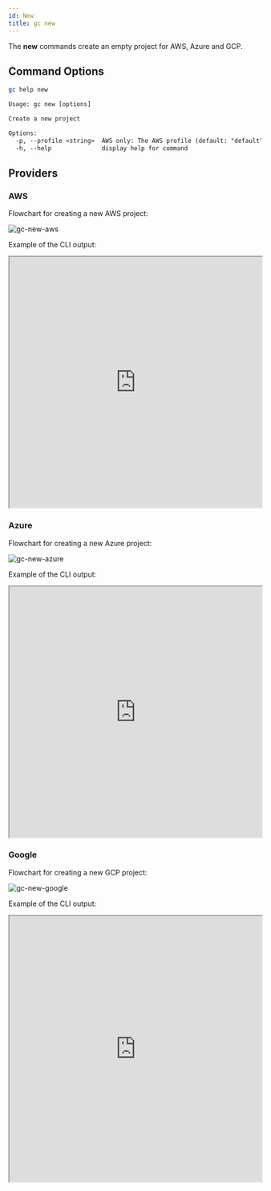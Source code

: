 ```yaml
---
id: New
title: gc new
---
```


The **new** commands create an empty project for AWS, Azure and GCP.

## Command Options

```sh
gc help new
```

```txt
Usage: gc new [options]

Create a new project

Options:
  -p, --profile <string>  AWS only: The AWS profile (default: "default")
  -h, --help              display help for command
```

## Providers

### AWS

Flowchart for creating a new AWS project:

![gc-new-aws](https://raw.githubusercontent.com/grucloud/grucloud/main/docusaurus/plantuml/gc-new-aws.svg)

Example of the CLI output:

<div>
    <iframe
    data-autoplay
    src="https://asciinema.org/a/daLrxnF4qNuuUksSugIBjmi2F/iframe?autoplay=true&amp;speed=2&amp;loop=true"
    id="asciicast-iframe-13761"
    name="asciicast-iframe-13761"
    scrolling="no"
    style="width: 100%; height: 500px"
    ></iframe>
</div>

### Azure

Flowchart for creating a new Azure project:

![gc-new-azure](https://raw.githubusercontent.com/grucloud/grucloud/main/docusaurus/plantuml/gc-new-azure.svg)

Example of the CLI output:

<div>
    <iframe
    data-autoplay
    src="https://asciinema.org/a/MFw0YToJlA6BpFgUU3LY2LA1D/iframe?autoplay=true&amp;speed=2&amp;loop=true"
    id="asciicast-iframe-13761"
    name="asciicast-iframe-13761"
    scrolling="no"
    style="width: 100%; height: 500px"
    ></iframe>

</div>

### Google

Flowchart for creating a new GCP project:

![gc-new-google](https://raw.githubusercontent.com/grucloud/grucloud/main/docusaurus/plantuml/gc-new-google.svg)

Example of the CLI output:

<div>
    <iframe
    data-autoplay
    src="https://asciinema.org/a/lskiblzLpXqnPsZ5Z1W7Bf2Kd/iframe?autoplay=true&amp;speed=1&amp;loop=true"
    id="asciicast-iframe-13761"
    name="asciicast-iframe-13761"
    scrolling="no"
    style="width: 100%; height: 530px"
    ></iframe>

</div>
